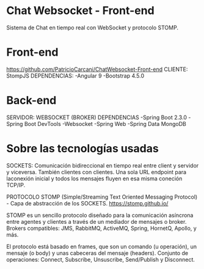 # Chat Websocket - Front-end
Sistema de Chat en tiempo real con WebSocket y protocolo STOMP.

# Front-end
https://github.com/PatricioCarcani/ChatWebsocket-Front-end
CLIENTE: StompJS
DEPENDENCIAS:
-Angular 9
-Bootstrap 4.5.0

# Back-end
SERVIDOR: WEBSOCKET (BROKER)
DEPENDENCIAS
-Spring Boot 2.3.0
-Spring Boot DevTools
-Websocket
-Spring Web
-Spring Data MongoDB

# Sobre las tecnologías usadas

SOCKETS: Comunicación bidireccional en tiempo real entre client y servidor y viceversa. También clientes con clientes.
Una sola URL endpoint para laconexión inicial y todos los mensajes fluyen en esa misma coneción TCP/IP.

PROTOCOLO STOMP (Simple/Streaming Text Oriented Messaging Protocol) - Capa de abstracción de los SOCKETS.
https://stomp.github.io/

STOMP es un sencillo protocolo diseñado para la comunicación asíncrona entre agentes y clientes a través de un mediador de mensajes o broker.
Brokers compatibles: JMS, RabbitMQ, ActiveMQ, Spring, HornetQ, Apollo, y más.

El protocolo está basado en frames, que son un comando (u operación), un mensaje (o body) y unas cabeceras del mensaje (headers).
Conjunto de operaciones: Connect, Subscribe, Unsuscribe, Send/Publish y Disconnect.
